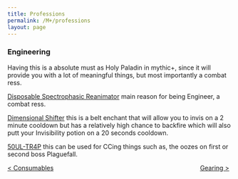 ```yaml
---
title: Professions
permalink: /M+/professions
layout: page
---
```


### Engineering

Having this is a absolute must as Holy Paladin in mythic+, since it will provide you with a lot of meaningful things, but most importantly a combat ress.

[Disposable Spectrophasic Reanimator](https://www.wowhead.com/item=184308/disposable-spectrophasic-reanimator) main reason for being Engineer, a combat ress.

[Dimensional Shifter](https://www.wowhead.com/spell=310495/dimensional-shifter) this is a belt enchant that will allow you to invis on a 2 minute cooldown but has a relatively high chance to backfire which will also putt your Invisibility potion on a 20 seconds cooldown.

[50UL-TR4P](https://www.wowhead.com/spell=310493/50ul-tr4p) this can be used for CCing things such as, the oozes on first or second boss Plaguefall.

<div>
<div style="text-align:left;display: inline-block;width: 49%;">
<a href="/M+/consumables"> < Consumables</a>
</div>
<div style="text-align:right;display: inline-block;width: 49%;">
<a href="/M+/gearing"> Gearing ></a>
</div>
</div>
